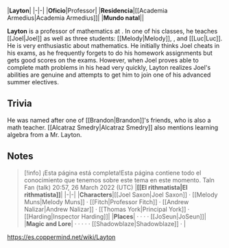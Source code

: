 |**Layton**|
|-|-|
|**Oficio**|Professor|
|**Residencia**|[[Academia Armedius\|Academia Armedius]]|
|**Mundo natal**||

**Layton** is a professor of mathematics at .
In one of his classes, he teaches [[Joel\|Joel]] as well as three  students: [[Melody\|Melody]], , and [[Luc\|Luc]].
He is very enthusiastic about mathematics. He initially thinks Joel cheats in his exams, as he frequently forgets to do his homework assignments but gets good scores on the exams. However, when Joel proves able to complete math problems in his head very quickly, Layton realizes Joel's abilities are genuine and attempts to get him to join one of his advanced summer electives.

## Trivia
He was named after one of [[Brandon\|Brandon]]'s friends, who is also a math teacher.
[[Alcatraz Smedry\|Alcatraz Smedry]] also mentions learning algebra from a Mr. Layton.
## Notes

> [!info] ¡Esta página está completa!Esta página contiene todo el conocimiento que tenemos sobre este tema en este momento.
Taln Fan (talk) 20:57, 26 March 2022 (UTC)
|**[[El rithmatista\|El rithmatista]]**|
|-|-|
|**Characters**|[[Joel Saxon\|Joel Saxon]] · [[Melody Muns\|Melody Muns]] · [[Fitch\|Professor Fitch]] · [[Andrew Nalizar\|Andrew Nalizar]] · [[Thomas York\|Principal York]] · [[Harding\|Inspector Harding]]|
|**Places**| ·  ·  ·  · [[JoSeun\|JoSeun]]|
|**Magic and Lore**| ·  ·  ·  ·  · [[Shadowblaze\|Shadowblaze]] · |



https://es.coppermind.net/wiki/Layton